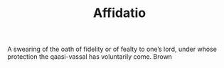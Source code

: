 ---
title: Affidatio
permalink: "/definitions/affidatio.html"
body: A swearing of the oath of fidelity or of fealty to one’s lord, under whose protection
  the qaasi-vassal has voluntarily come. Brown
published_at: '2018-07-07'
layout: post
---